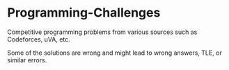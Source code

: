 # Programming-Challenges
Competitive programming problems from various sources such as Codeforces, uVA, etc.

Some of the solutions are wrong and might lead to wrong answers, TLE, or similar errors.
